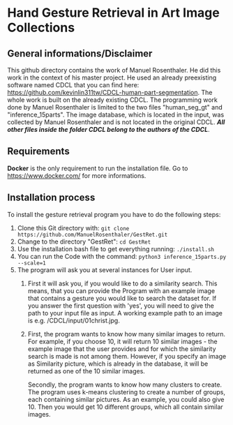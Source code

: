 # Hand Gesture Retrieval in Art Image Collections
## General informations/Disclaimer
This github directory contains the work of Manuel Rosenthaler. He did this work in the context of his master project.
He used an already preexisting software named CDCL that you can find here:
https://github.com/kevinlin311tw/CDCL-human-part-segmentation. The whole work is built on the already existing CDCL.
The programming work done by Manuel Rosenthaler is limited to the two files "human_seg_gt" and "inference_15parts".
The image database, which is located in the input, was collected by Manuel Rosenthaler and is not located in the original CDCL.
***All other files inside the folder CDCL belong to the authors of the CDCL***.

## Requirements
**Docker** is the only requirement to run the installation file. Go to https://www.docker.com/ for more informations. 

## Installation process
To install the gesture retrieval program you have to do the following steps:
1. Clone this Git directory with: `git clone https://github.com/ManuelRosenthaler/GestRet.git`
2. Change to the directory "GestRet": `cd GestRet`
3. Use the installation bash file to get everything running: `./install.sh`
4. You can run the Code with the command: `python3 inference_15parts.py --scale=1`
5. The program will ask you at several instances for User input.
    1. First it will ask you, if you would like to do a similarity search. This means, that you can provide the Program with an example image
     that contains a gesture you would like to search the dataset for. If you answer the first question with 'yes', you will need to give the
     path to your input file as input. A working example path to an image is e.g. /CDCL/input/01christ.jpg.
     2. First, the program wants to know how many similar images to return. For example, if you choose 10, it will return 10
     similar images - the example image that the user provides and for which the similarity search is made is not among them.
     However, if you specify an image as Similarity picture, which is already in the database, it will be returned as one of
     the 10 similar images.

        Secondly, the program wants to know how many clusters to create. The program uses k-means clustering to create a
        number of groups, each containing similar pictures. As an example, you could also give 10. Then you would get 10
        different groups, which all contain similar images.
